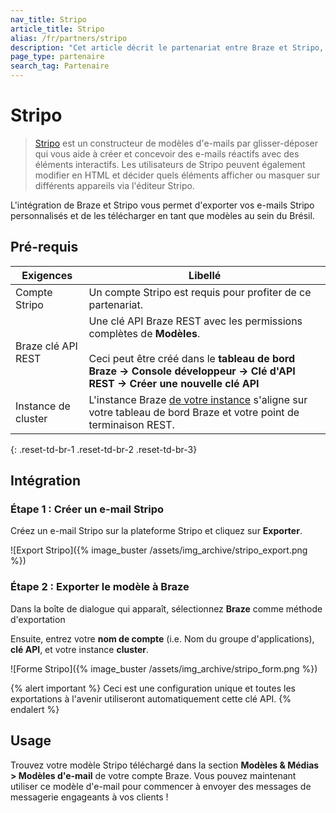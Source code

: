 ```yaml
---
nav_title: Stripo
article_title: Stripo
alias: /fr/partners/stripo
description: "Cet article décrit le partenariat entre Braze et Stripo, un constructeur de modèles de courriel glisser-déposer qui vous permet de créer facilement des e-mails sophistiqués avec des éléments interactifs."
page_type: partenaire
search_tag: Partenaire
---
```


# Stripo

> [Stripo](https://stripo.email/) est un constructeur de modèles d'e-mails par glisser-déposer qui vous aide à créer et concevoir des e-mails réactifs avec des éléments interactifs. Les utilisateurs de Stripo peuvent également modifier en HTML et décider quels éléments afficher ou masquer sur différents appareils via l'éditeur Stripo.

L'intégration de Braze et Stripo vous permet d'exporter vos e-mails Stripo personnalisés et de les télécharger en tant que modèles au sein du Brésil.

## Pré-requis

| Exigences           | Libellé                                                                                                                                                                                                                 |
| ------------------- | ----------------------------------------------------------------------------------------------------------------------------------------------------------------------------------------------------------------------- |
| Compte Stripo       | Un compte Stripo est requis pour profiter de ce partenariat.                                                                                                                                                            |
| Braze clé API REST  | Une clé API Braze REST avec les permissions complètes de **Modèles**. <br><br> Ceci peut être créé dans le __tableau de bord Braze -> Console développeur -> Clé d'API REST -> Créer une nouvelle clé API__ |
| Instance de cluster | L'instance Braze [de votre instance]({{site.baseurl}}/api/basics/#endpoints) s'aligne sur votre tableau de bord Braze et votre point de terminaison REST.                                                               |
{: .reset-td-br-1 .reset-td-br-2 .reset-td-br-3}

## Intégration

### Étape 1 : Créer un e-mail Stripo

Créez un e-mail Stripo sur la plateforme Stripo et cliquez sur **Exporter**.

![Export Stripo]({% image_buster /assets/img_archive/stripo_export.png %})

### Étape 2 : Exporter le modèle à Braze

Dans la boîte de dialogue qui apparaît, sélectionnez **Braze** comme méthode d'exportation

Ensuite, entrez votre **nom de compte** (i.e. Nom du groupe d'applications), **clé API**, et votre instance **cluster**.

![Forme Stripo]({% image_buster /assets/img_archive/stripo_form.png %})

{% alert important %}
Ceci est une configuration unique et toutes les exportations à l'avenir utiliseront automatiquement cette clé API.
{% endalert %}

## Usage

Trouvez votre modèle Stripo téléchargé dans la section **Modèles & Médias > Modèles d'e-mail** de votre compte Braze. Vous pouvez maintenant utiliser ce modèle d'e-mail pour commencer à envoyer des messages de messagerie engageants à vos clients !
